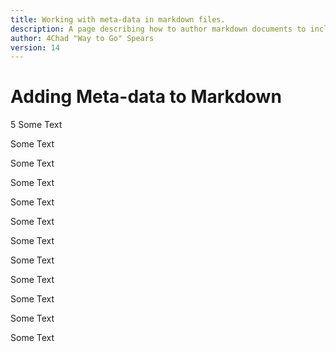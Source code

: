 ```yaml
---
title: Working with meta-data in markdown files.
description: A page describing how to author markdown documents to include meta data....
author: 4Chad "Way to Go" Spears
version: 14
---
```


# Adding Meta-data to Markdown
5
Some Text

Some Text

Some Text

Some Text

Some Text

Some Text

Some Text

Some Text

Some Text

Some Text

Some Text

Some Text
